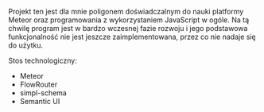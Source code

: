 Projekt ten jest dla mnie poligonem doświadczalnym do nauki platformy Meteor oraz programowania z wykorzystaniem JavaScript w ogóle.
Na tą chwilę program jest w bardzo wczesnej fazie rozwoju i jego podstawowa funkcjonalność nie jest jeszcze zaimplementowana, przez co nie nadaje się do użytku.

Stos technologiczny:
- Meteor
- FlowRouter
- simpl-schema
- Semantic UI
